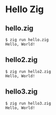 # Hello Zig

## hello.zig

```
$ zig run hello.zig
Hello, World!
```

## hello2.zig

```
$ zig run hello2.zig
Hello, World!
```

## hello3.zig

```
$ zig run hello3.zig
Hello, World!
```
